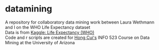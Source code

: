 # datamining
A repository for collaboratory data mining work between Laura Wethmann and I on the WHO Life Expectancy dataset  
Data is from [Kaggle: Life Expectancy (WHO)](https://www.kaggle.com/kumarajarshi/life-expectancy-who)  
Code and r scripts are created for [Hong Cui's](https://ischool.arizona.edu/people/hong-cui) INFO 523 Course on Data Mining at the University of Arizona
